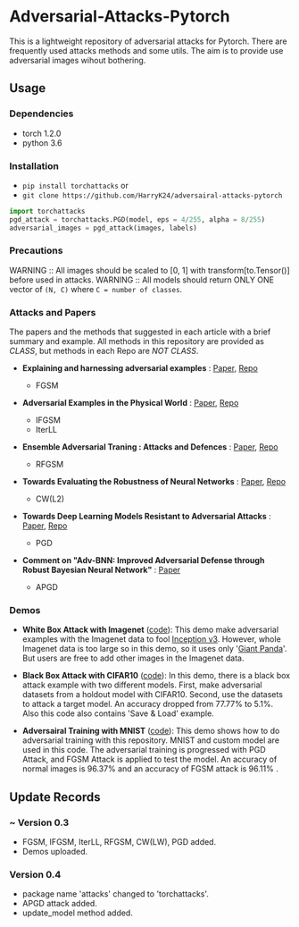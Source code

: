 # Adversarial-Attacks-Pytorch

This is a lightweight repository of adversarial attacks for Pytorch.
There are frequently used attacks methods and some utils.
The aim is to provide use adversarial images wihout bothering.

## Usage

### Dependencies

- torch 1.2.0
- python 3.6

### Installation

- `pip install torchattacks` or
- `git clone https://github.com/HarryK24/adversairal-attacks-pytorch`

```python
import torchattacks
pgd_attack = torchattacks.PGD(model, eps = 4/255, alpha = 8/255)
adversarial_images = pgd_attack(images, labels)
```

### Precautions

WARNING :: All images should be scaled to [0, 1] with transform[to.Tensor()] before used in attacks.
WARNING :: All models should return ONLY ONE vector of `(N, C)` where `C = number of classes`.

### Attacks and Papers

The papers and the methods that suggested in each article with a brief summary and example.
All methods in this repository are provided as *CLASS*, but methods in each Repo are *NOT CLASS*.

* **Explaining and harnessing adversarial examples** : [Paper](https://arxiv.org/abs/1412.6572), [Repo](https://github.com/HarryK24/FGSM-pytorch)
  - FGSM

* **Adversarial Examples in the Physical World** : [Paper](https://arxiv.org/abs/1607.02533), [Repo](https://github.com/HarryK24/AEPW-pytorch)
  - IFGSM
  - IterLL

* **Ensemble Adversarial Traning : Attacks and Defences** : [Paper](https://arxiv.org/abs/1705.07204), [Repo](https://github.com/HarryK24/RFGSM-pytorch)
  - RFGSM

* **Towards Evaluating the Robustness of Neural Networks** : [Paper](https://arxiv.org/abs/1608.04644), [Repo](https://github.com/HarryK24/CW-pytorch)
  - CW(L2)

* **Towards Deep Learning Models Resistant to Adversarial Attacks** : [Paper](https://arxiv.org/abs/1706.06083), [Repo](https://github.com/HarryK24/PGD-pytorch)
  - PGD

* **Comment on "Adv-BNN: Improved Adversarial Defense through Robust Bayesian Neural Network"** : [Paper](https://arxiv.org/abs/1907.00895)
  - APGD

### Demos

* **White Box Attack with Imagenet** ([code](demos/White%20Box%20Attack%20with%20Imagenet.ipynb)): 
This demo make adversarial examples with the Imagenet data to fool [Inception v3](https://arxiv.org/abs/1512.00567). However, whole Imagenet data is too large so in this demo, so it uses only '[Giant Panda](http://www.image-net.org/)'. But users are free to add other images in the Imagenet data. 

* **Black Box Attack with CIFAR10** ([code](demos/Adversairal%20Training%20with%20MNIST.ipynb)): 
In this demo, there is a black box attack example with two different models. First, make adversarial datasets from a holdout model with CIFAR10. Second, use the datasets to attack a target model. An accuracy dropped from 77.77% to 5.1%. Also this code also contains 'Save & Load' example.

* **Adversairal Training with MNIST** ([code](demos/Adversairal%20Training%20with%20MNIST.ipynb)): 
This demo shows how to do adversarial training with this repository. MNIST and custom model are used in this code. The adversarial training is progressed with PGD Attack, and FGSM Attack is applied to test the model. An accuracy of normal images is 96.37% and an accuracy of FGSM attack is 96.11% .


## Update Records

### ~ Version 0.3

* FGSM, IFGSM, IterLL, RFGSM, CW(LW), PGD added.
* Demos uploaded.

### Version 0.4

* package name 'attacks' changed to 'torchattacks'.
* APGD attack added.
* update_model method added.